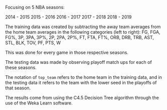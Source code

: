 Focusing on 5 NBA seasons:

2014 - 2015
2015 - 2016
2016 - 2017
2017 - 2018
2018 - 2019

The training data was created by subtracting the away team averages from the home team averages in the following categories (left to right):
FG, FGA, FG%, 3P, 3PA, 3P%, 2P, 2PA, 2P%, FT, FTA, FT%, ORB, DRB, TRB, AST, STL, BLK, TOV, PF, PTS, W

This was done for every game in those respective seasons.

The testing data was made by observing playoff match ups for each of these seasons.

The notation of `top_team` refers to the home team in the training data, and in the testing data it refers to the team with the lower seed in the playoffs of that season.

The results come from using the C4.5 Decision Tree algorithm through the use of the Weka Learn software.
